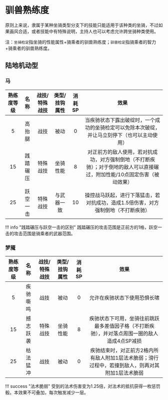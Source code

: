 # 驯兽熟练度

原则上来说，隶属于某种坐骑类型分支下的技能只能适用于该种类的坐骑，不过如果画风合适，或者技能中有特殊说明，主持人也可以考虑允许跨坐骑种类使用。

注：`坐骑检定`指坐骑的性能属性+骑乘者的驯兽熟练度；`驯兽检定`指骑乘者的智力+骑乘者的驯兽熟练度。

## 陆地机动型

### 马

熟练度等级|名称|战技/特殊战技|类型/挂钩属性|消耗SP|效果
:--:|:--:|:--:|:--:|:--:|:--:
5|高抬腿|战技|被动|0|当疾驰状态下露出破绽时，一个成功的坐骑检定可以免除本次破绽，并让马立刻停下（也可以主动使用）
15|践踏碾压|特殊战技|坐骑性能|8|对正前方的敌人使用，若对抗成功，对方强制倒地（不打断疾驰）；对于倒地的敌人可以直接碾过，附加性能/10点固定伤害（被动效果）
25|跃空一击|特殊战技|与武器一致|10|操控战马跃起，进行下落猛击，若对抗成功，造成1.5倍伤害，对方强制倒地（不打断疾驰）

!!! info "践踏碾压与跃空一击的区别"
    践踏碾压的攻击范围是正前方的1格，跃空一击的攻击范围是骑乘者的武器范围。

### 梦魇

熟练度等级|名称|战技/特殊战技|类型/挂钩属性|消耗SP|效果
:--:|:--:|:--:|:--:|:--:|:--:
5|疾驰嘶鸣|战技|被动|0|允许在疾驰状态下使用恐惧长啸
15|撼志跃袭|特殊战技|坐骑性能|8|疾驰状态下可用，坐骑往前跳跃最多差值因子格（不打断疾驰），并对落点周围一圈的敌人造成4点SP减损
25|枯法猛冲|战技|被动|0|疾驰结束时，对正前方2格内所有敌人附加1层法术脆弱；滑行过程中，若撞到敌人，则再对其附加1层法术脆弱

!!! success "法术脆弱"
    受到的法术伤害变为1.25倍，对法术的抵抗获得一枚惩罚骰。本效果不可叠加，每次触发减少一层。
